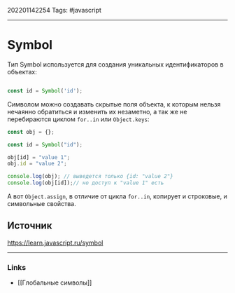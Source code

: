 202201142254
Tags: #javascript 

--- 
# Symbol
Тип Symbol используется для создания уникальных идентификаторов в объектах:

```js

const id = Symbol('id');
```

Символом можно создавать скрытые поля объекта, к которым нельзя нечаянно обратиться и изменить их незаметно, а так же не перебираются циклом `for..in` или `Object.keys`:

```js
const obj = {};

const id = Symbol("id");

obj[id] = "value 1";
obj.id = "value 2";

console.log(obj); // выведется только {id: "value 2"}
console.log(obj[id]);// но доступ к "value 1" есть
```

А вот `Object.assign`, в отличие от цикла `for..in`, копирует и строковые, и символьные свойства.

## Источник
https://learn.javascript.ru/symbol

--- 
### Links
- [[Глобальные символы]]